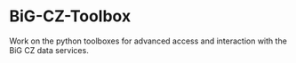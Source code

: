 BiG-CZ-Toolbox
==============

Work on the python toolboxes for advanced access and interaction with the BiG CZ data services.
